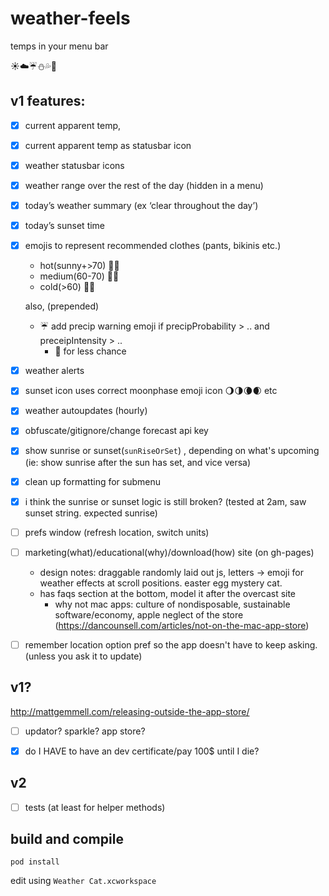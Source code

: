 # weather-feels

temps in your menu bar

☀️☁️☔️⛄️💦🌈

## v1 features: 

- [x] current apparent temp, 
- [x] current apparent temp as statusbar icon
- [x] weather statusbar icons
- [x] weather range over the rest of the day (hidden in a menu)
- [x] today’s weather summary (ex ‘clear throughout the day’)
- [x] today’s sunset time
- [x] emojis to represent recommended clothes (pants, bikinis etc.)
	- hot(sunny+>70) 👙👟
	- medium(60-70) 👕👗
	- cold(>60) 👖👘

	also, (prepended)
	- ☔️ add precip warning emoji if precipProbability > .. and preceipIntensity > ..
		- 🌂 for less chance 
- [x] weather alerts
- [x] sunset icon uses correct moonphase emoji icon 🌖🌗🌘🌒 etc
- [x] weather autoupdates (hourly)
- [x] obfuscate/gitignore/change forecast api key
- [x] show sunrise or sunset(`sunRiseOrSet`) , depending on what's upcoming (ie: show sunrise after the sun has set, and vice versa)
- [x] clean up formatting for submenu
- [x] i think the sunrise or sunset logic is still broken? (tested at 2am, saw sunset string. expected sunrise)

- [ ] prefs window (refresh location, switch units)

- [ ] marketing(what)/educational(why)/download(how) site (on gh-pages)
	- design notes: draggable randomly laid out js, letters -> emoji for weather effects at scroll positions. easter egg mystery cat.
	- has faqs section at the bottom, model it after the overcast site
		- why not mac apps: culture of nondisposable, sustainable software/economy, apple neglect of the store (https://dancounsell.com/articles/not-on-the-mac-app-store)
- [ ] remember location option pref so the app doesn't have to keep asking. (unless you ask it to update)


## v1?

http://mattgemmell.com/releasing-outside-the-app-store/

- [ ] updator? sparkle? app store?
- [x] do I HAVE to have an dev certificate/pay 100$ until I die?


## v2 

- [ ] tests (at least for helper methods)

## build and compile

`pod install`

edit using `Weather Cat.xcworkspace`
